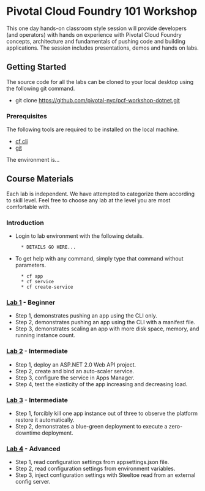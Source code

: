 # Pivotal Cloud Foundry 101 Workshop

This one day hands-on classroom style session will provide developers (and operators) with hands on experience with Pivotal Cloud Foundry concepts, architecture and fundamentals of pushing code and building applications. The session includes presentations, demos and hands on labs.

## Getting Started

The source code for all the labs can be cloned to your local desktop using the following git command.

* git clone https://github.com/pivotal-nyc/pcf-workshop-dotnet.git

### Prerequisites

The following tools are required to be installed on the local machine. 

* [cf cli](https://github.com/cloudfoundry/cli#downloads)
* [git](https://git-scm.com/downloads)

The environment is...

## Course Materials

Each lab is independent. We have attempted to categorize them according to skill level. Feel free to choose any lab at the level you are most comfortable with.

### Introduction

* Login to lab environment with the following details.

		* DETAILS GO HERE...

* To get help with any command, simply type that command without parameters.

		* cf app
		* cf service
		* cf create-service

### [Lab 1](https://github.com/pivotal-nyc/pcf-workshop-dotnet/tree/master/labs/pcf-workshop-dotnet-core-lab01) - Beginner

* Step 1, demonstrates pushing an app using the CLI only.
* Step 2, demonstrates pushing an app using the CLI with a manifest file.
* Step 3, demonstrates scaling an app with more disk space, memory, and running instance count.

### [Lab 2](https://github.com/pivotal-nyc/pcf-workshop-dotnet/tree/master/labs/pcf-workshop-dotnet-core-lab02-api) - Intermediate

* Step 1, deploy an ASP.NET 2.0 Web API project.
* Step 2, create and bind an auto-scaler service.
* Step 3, configure the service in Apps Manager.
* Step 4, test the elasticity of the app increasing and decreasing load.

### [Lab 3](https://github.com/pivotal-nyc/pcf-workshop-dotnet/tree/master/labs/pcf-workshop-dotnet-core-lab03) - Intermediate

* Step 1, forcibly kill one app instance out of three to observe the platform restore it automatically.
* Step 2, demonstrates a blue-green deployment to execute a zero-downtime deployment.

### [Lab 4](https://github.com/pivotal-nyc/pcf-workshop-dotnet/tree/master/labs/pcf-workshop-dotnet-core-lab04-before) - Advanced

* Step 1, read configuration settings from appsettings.json file.
* Step 2, read configuration settings from environment variables.
* Step 3, inject configuration settings with Steeltoe read from an external config server.